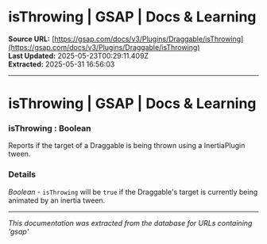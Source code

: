 # isThrowing | GSAP | Docs & Learning

**Source URL:** [https://gsap.com/docs/v3/Plugins/Draggable/isThrowing](https://gsap.com/docs/v3/Plugins/Draggable/isThrowing)  
**Last Updated:** 2025-05-23T00:29:11.409Z  
**Extracted:** 2025-05-31 16:56:03

---

# isThrowing | GSAP | Docs & Learning

### isThrowing : Boolean

Reports if the target of a Draggable is being thrown using a InertiaPlugin tween.

### Details[​](#details "Direct link to Details")

_Boolean_ - `isThrowing` will be `true` if the Draggable's target is currently being animated by an inertia tween.

---

*This documentation was extracted from the database for URLs containing 'gsap'*
